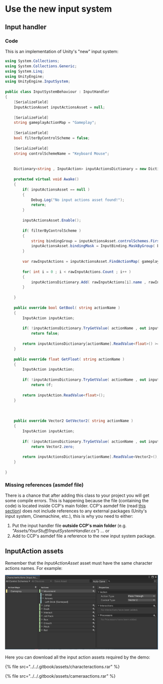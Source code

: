 # Use the new input system

## Input handler

### Code

This is an implementation of Unity's "new" input system:

```csharp
using System.Collections;
using System.Collections.Generic;
using System.Linq;
using UnityEngine;
using UnityEngine.InputSystem;

public class InputSystemBehaviour : InputHandler
{
    [SerializeField]
    InputActionAsset inputActionsAsset = null;

    [SerializeField]
    string gameplayActionMap = "Gameplay";

    [SerializeField]
    bool filterByControlScheme = false;

    [SerializeField]
    string controlSchemeName = "Keyboard Mouse";


    Dictionary<string , InputAction> inputActionsDictionary = new Dictionary<string, InputAction>();

    protected virtual void Awake()
    {        
        if( inputActionsAsset == null )
        {
            Debug.Log("No input actions asset found!");
            return;
        }

        inputActionsAsset.Enable();

        if( filterByControlScheme )
        {
            string bindingGroup = inputActionsAsset.controlSchemes.First( x => x.name == controlSchemeName ).bindingGroup;
            inputActionsAsset.bindingMask = InputBinding.MaskByGroup( bindingGroup );
        }

        var rawInputActions = inputActionsAsset.FindActionMap( gameplayActionMap ).actions;

        for( int i = 0 ; i < rawInputActions.Count ; i++ )
        {
            inputActionsDictionary.Add( rawInputActions[i].name , rawInputActions[i] );
        }

    }

    public override bool GetBool( string actionName )
    { 
        InputAction inputAction;

        if( !inputActionsDictionary.TryGetValue( actionName , out inputAction ) )
            return false;

        return inputActionsDictionary[actionName].ReadValue<float>() >= InputSystem.settings.defaultButtonPressPoint;
    }

    public override float GetFloat( string actionName )
    {       
        InputAction inputAction;

        if( !inputActionsDictionary.TryGetValue( actionName , out inputAction ) )
            return 0f;
        
        return inputAction.ReadValue<float>();
    }

    

    public override Vector2 GetVector2( string actionName )
    {
        InputAction inputAction;

        if( !inputActionsDictionary.TryGetValue( actionName , out inputAction ) )
            return Vector2.zero;
        
        return inputActionsDictionary[actionName].ReadValue<Vector2>(); 
    }

}
```

### Missing references \(asmdef file\)

There is a chance that after adding this class to your project you will get some compile errors. This is happening because the file \(containing the code\) is located inside CCP's main folder. CCP's asmdef file \(read [this section](../../package/using-the-package.md#assembly-definition-file)\) does not include references to any external packages \(Unity's input system, Cinemachine, etc.\), this is why you need to either:

1. Put the input handler file **outside CCP's main folder** \(e.g. _"Assets/YourStuff/InputSystemHandler.cs"_\) ... or
2. Add to CCP's asmdef file a reference to the new input system package.

## InputAction assets

Remember that the _InputActionAsset_ asset must have the same character actions names. For example:

![](../../.gitbook/assets/imagen%20%2866%29.png)

Here you can download all the input action assets required by the demo:

{% file src="../../.gitbook/assets/characteractions.rar" %}

{% file src="../../.gitbook/assets/cameraactions.rar" %}



